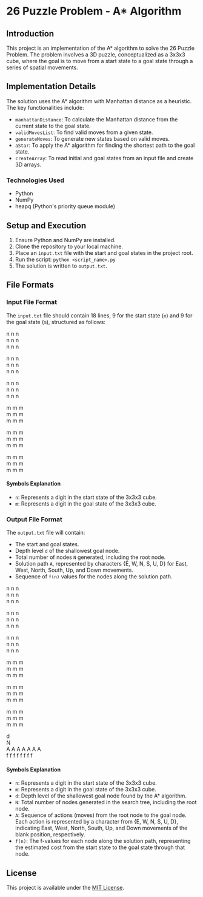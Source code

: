# 26 Puzzle Problem - A* Algorithm

## Introduction
This project is an implementation of the A* algorithm to solve the 26 Puzzle Problem. The problem involves a 3D puzzle, conceptualized as a 3x3x3 cube, where the goal is to move from a start state to a goal state through a series of spatial movements.

## Implementation Details
The solution uses the A* algorithm with Manhattan distance as a heuristic. The key functionalities include:

- `manhattanDistance`: To calculate the Manhattan distance from the current state to the goal state.
- `validMovesList`: To find valid moves from a given state.
- `generateMoves`: To generate new states based on valid moves.
- `aStar`: To apply the A* algorithm for finding the shortest path to the goal state.
- `createArray`: To read initial and goal states from an input file and create 3D arrays.

### Technologies Used
- Python
- NumPy
- heapq (Python's priority queue module)

## Setup and Execution
1. Ensure Python and NumPy are installed.
2. Clone the repository to your local machine.
3. Place an `input.txt` file with the start and goal states in the project root.
4. Run the script: `python <script_name>.py`
5. The solution is written to `output.txt`.

## File Formats

### Input File Format
The `input.txt` file should contain 18 lines, 9 for the start state (`n`) and 9 for the goal state (`m`), structured as follows:

n n n<br>
n n n<br>
n n n<br>

n n n<br>
n n n<br>
n n n<br>

n n n<br>
n n n<br>
n n n<br>

m m m<br>
m m m<br>
m m m<br>

m m m<br>
m m m<br>
m m m<br>

m m m<br>
m m m<br>
m m m<br>

#### Symbols Explanation
- `n`: Represents a digit in the start state of the 3x3x3 cube.
- `m`: Represents a digit in the goal state of the 3x3x3 cube.

### Output File Format
The `output.txt` file will contain:

- The start and goal states.
- Depth level `d` of the shallowest goal node.
- Total number of nodes `N` generated, including the root node.
- Solution path `A`, represented by characters {E, W, N, S, U, D} for East, West, North, South, Up, and Down movements.
- Sequence of `f(n)` values for the nodes along the solution path.

n n n<br>
n n n<br>
n n n<br>

n n n<br>
n n n<br>
n n n<br>

n n n<br>
n n n<br>
n n n<br>

m m m<br>
m m m<br>
m m m<br>

m m m<br>
m m m<br>
m m m<br>

m m m<br>
m m m<br>
m m m<br>

d<br>
N<br>
A A A A A A A<br>
f f f f f f f f<br>

#### Symbols Explanation
- `n`: Represents a digit in the start state of the 3x3x3 cube.
- `m`: Represents a digit in the goal state of the 3x3x3 cube.
- `d`: Depth level of the shallowest goal node found by the A* algorithm.
- `N`: Total number of nodes generated in the search tree, including the root node.
- `A`: Sequence of actions (moves) from the root node to the goal node. Each action is represented by a character from {E, W, N, S, U, D}, indicating East, West, North, South, Up, and Down movements of the blank position, respectively.
- `f(n)`: The f-values for each node along the solution path, representing the estimated cost from the start state to the goal state through that node.

## License
This project is available under the [MIT License](LICENSE).